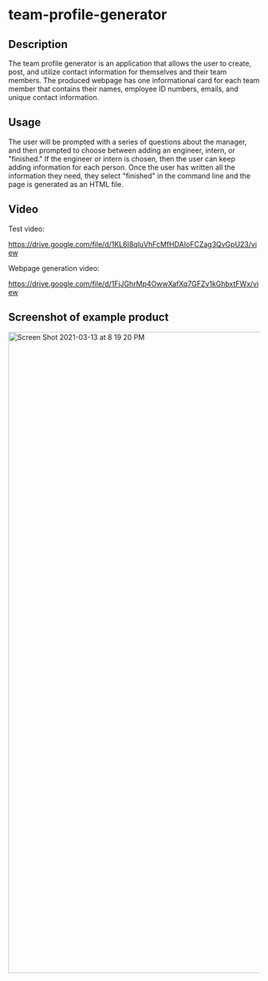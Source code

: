 # team-profile-generator

## Description

The team profile generator is an application that allows the user to create, post, and utilize contact information for themselves and their team members. The produced webpage has one informational card for each team member that contains their names, employee ID numbers, emails, and unique contact information.

## Usage

The user will be prompted with a series of questions about the manager, and then prompted to choose between adding an engineer, intern, or "finished." If the engineer or intern is chosen, then the user can keep adding information for each person. Once the user has written all the information they need, they select "finished" in the command line and the page is generated as an HTML file.

## Video

Test video:

https://drive.google.com/file/d/1KL6I8qluVhFcMfHDAIoFCZag3QvGpU23/view

Webpage generation video:

https://drive.google.com/file/d/1FjJGhrMp4OwwXafXq7GFZv1kGhbxtFWx/view

## Screenshot of example product

<img width="1283" alt="Screen Shot 2021-03-13 at 8 19 20 PM" src="https://user-images.githubusercontent.com/70964778/111054307-8be56100-8439-11eb-9d75-8a0b5a3ae99f.png">
